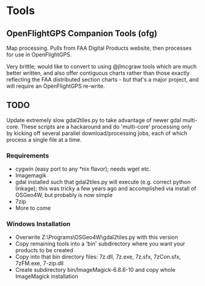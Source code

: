 # Tools

## OpenFlightGPS Companion Tools (ofg)
Map processing.  Pulls from FAA Digital Products website, then processes for use in OpenFlightGPS.

Very brittle; would like to convert to using @jlmcgraw tools which are much better written, and also offer contiguous charts rather than those exactly reflecting the FAA distributed section charts - but that's a major project, and will require an OpenFlightGPS re-write.

## TODO
Update extremely slow gdal2tiles.py to take advantage of newer gdal multi-core.  These scripts are a hackaround and do 'multi-core' processing only by kicking off several parallel download/processing jobs, each of which process a single file at a time.

### Requirements
* cygwin (easy port to any *nix flavor); needs wget etc.
* Imagemagik
* gdal installed such that gdal2tiles.py will execute (e.g. correct python linkage); this was tricky a few years ago and accomplished via install of OSGeo4W, but probably is now simple
* 7zip
* More to come

### Windows Installation
* Overwrite Z:\Programs\OSGeo4W\gdal2tiles.py with this version
* Copy remaining tools into a 'bin' subdirectory where you want your products to be created
* Copy into that bin directory files: 7z.dll, 7z.exe, 7z.sfx, 7zCon.sfx, 7zFM.exe, 7-zip.dll
* Create subdirectory bin/ImageMagick-6.8.6-10 and copy whole ImageMagick installation
